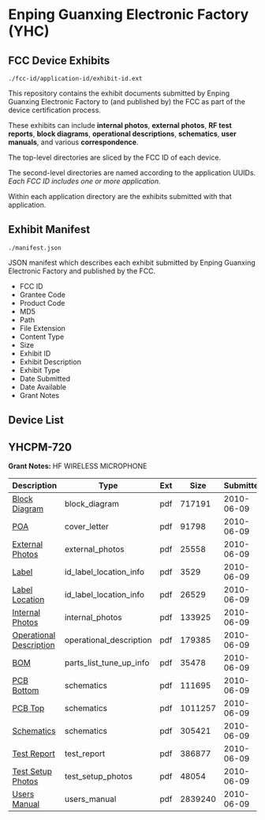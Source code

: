 # Enping Guanxing Electronic Factory (YHC)
## FCC Device Exhibits

```
./fcc-id/application-id/exhibit-id.ext
```

This repository contains the exhibit documents submitted by Enping Guanxing Electronic Factory to (and published by) the FCC as part of the device certification process.

These exhibits can include **internal photos**, **external photos**, **RF test reports**, **block diagrams**, **operational descriptions**, **schematics**, **user manuals**, and various **correspondence**.

The top-level directories are sliced by the FCC ID of each device.

The second-level directories are named according to the application UUIDs. *Each FCC ID includes one or more application.*

Within each application directory are the exhibits submitted with that application. 

## Exhibit Manifest

```
./manifest.json
```

JSON manifest which describes each exhibit submitted by Enping Guanxing Electronic Factory and published by the FCC.

- FCC ID
- Grantee Code
- Product Code
- MD5
- Path
- File Extension
- Content Type
- Size
- Exhibit ID
- Exhibit Description
- Exhibit Type
- Date Submitted
- Date Available
- Grant Notes

## Device List
## YHCPM-720
**Grant Notes:** HF WIRELESS MICROPHONE

| Description | Type | Ext | Size | Submitted | Available |
| ----------- | ---- | --- | ---- | --------- | --------- |
| [Block Diagram](YHCPM-720/15fa64aa89185e91c24058f079d9c24c/1293144.pdf) | block_diagram | pdf | 717191 | 2010-06-09 | 2010-06-09 |
| [POA](YHCPM-720/15fa64aa89185e91c24058f079d9c24c/1293142.pdf) | cover_letter | pdf | 91798 | 2010-06-09 | 2010-06-09 |
| [External Photos](YHCPM-720/15fa64aa89185e91c24058f079d9c24c/1293137.pdf) | external_photos | pdf | 25558 | 2010-06-09 | 2010-06-09 |
| [Label](YHCPM-720/15fa64aa89185e91c24058f079d9c24c/1293139.pdf) | id_label_location_info | pdf | 3529 | 2010-06-09 | 2010-06-09 |
| [Label Location](YHCPM-720/15fa64aa89185e91c24058f079d9c24c/1293140.pdf) | id_label_location_info | pdf | 26529 | 2010-06-09 | 2010-06-09 |
| [Internal Photos](YHCPM-720/15fa64aa89185e91c24058f079d9c24c/1293138.pdf) | internal_photos | pdf | 133925 | 2010-06-09 | 2010-06-09 |
| [Operational Description](YHCPM-720/15fa64aa89185e91c24058f079d9c24c/1293145.pdf) | operational_description | pdf | 179385 | 2010-06-09 | 2010-06-09 |
| [BOM](YHCPM-720/15fa64aa89185e91c24058f079d9c24c/1293133.pdf) | parts_list_tune_up_info | pdf | 35478 | 2010-06-09 | 2010-06-09 |
| [PCB Bottom](YHCPM-720/15fa64aa89185e91c24058f079d9c24c/1293134.pdf) | schematics | pdf | 111695 | 2010-06-09 | 2010-06-09 |
| [PCB Top](YHCPM-720/15fa64aa89185e91c24058f079d9c24c/1293135.pdf) | schematics | pdf | 1011257 | 2010-06-09 | 2010-06-09 |
| [Schematics](YHCPM-720/15fa64aa89185e91c24058f079d9c24c/1293146.pdf) | schematics | pdf | 305421 | 2010-06-09 | 2010-06-09 |
| [Test Report](YHCPM-720/15fa64aa89185e91c24058f079d9c24c/1293136.pdf) | test_report | pdf | 386877 | 2010-06-09 | 2010-06-09 |
| [Test Setup Photos](YHCPM-720/15fa64aa89185e91c24058f079d9c24c/1293143.pdf) | test_setup_photos | pdf | 48054 | 2010-06-09 | 2010-06-09 |
| [Users Manual](YHCPM-720/15fa64aa89185e91c24058f079d9c24c/1293141.pdf) | users_manual | pdf | 2839240 | 2010-06-09 | 2010-06-09 |
